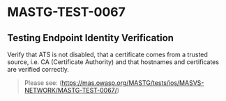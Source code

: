 #  MASTG-TEST-0067

## Testing Endpoint Identity Verification

Verify that ATS is not disabled, that a certificate comes from a trusted source, i.e. CA (Certificate Authority) and that hostnames and certificates are verified correctly.

> Please see: (https://mas.owasp.org/MASTG/tests/ios/MASVS-NETWORK/MASTG-TEST-0067/)